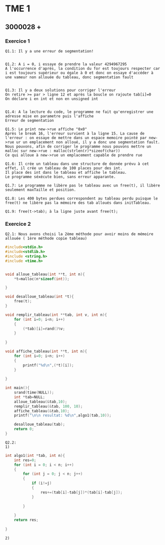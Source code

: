 # TME 1
## 3000028 +

### Exercice 1
    Q1.1: Il y a une erreur de segmentation!


    Q1.2: A i = 0, i essaye de prendre la valeur 4294967295
    A l'occurrence d'après, la condition du for est toujours respecter car i est toujours supérieur ou égale à 0 et donc on essaye d'accéder à une vameur non allouée du tableau, donc segmentation fault


    Q1.3: Il y a deux solutions pour corriger l'erreur
    On retire >= par > ligne 12 et après la boucle on rajoute tab[i]=0
    On déclare i en int et non en unsigned int


    Q1.4: A la lecture du code, le programme ne fait qu'enregistrer une adresse mise en parametre puis l'affiche
    Erreur de segmentation

    Q1.5: Le print new->rue affiche "0x0"
    Après le break 16, l'erreur survient à la ligne 15. La cause de l'erreur : on essaye de mettre dans un espace memoire pointé par new->rue ur un emplacement non alloué, il y a donc une segmentation fault.
    Nous pouvons, afin de corriger le programme nous pouvons mettre un malloc sur new->rue : malloc(strlen(r)*sizeof(char))
    Ce qui alloue à new->rue un emplacement capable de prendre rue

    Q1.6: Il crée un tableau dans une structure de donnée prévu à cet effet, il crée un tableau de 100 places pour des int.
    Il place des int dans le tableau et affiche le tableau.
    Le programme séxécute bien, sans erreur apparante.

    Q1.7: Le programme ne libère pas le tableau avec un free(t), il libère seulement maxTaille et position.

    Q1.8: Les 400 bytes perdues correspondent au tableau perdu puisque le free(t) ne libère pas la mémoire des tab alloués dans initTableau.

    Q1.9: free(t->tab); à la ligne juste avant free(t);

### Exercice 2
    Q2.1: Nous avons choisi la 2ème méthode pour avoir moins de mémoire allouée ( 1ère méthode copie tableau)

```C
#include<stdio.h>
#include<stdlib.h>
#include <string.h>
#include <time.h>


void alloue_tableau(int **t, int n){
    *t=malloc(n*sizeof(int));

}

void desalloue_tableau(int *t){
    free(t);
}

void remplir_tableau(int **tab, int v, int n){
    for (int i=0; i<n; i++)
    {
        (*tab)[i]=rand()%v;
    }
    
}

void affiche_tableau(int **t, int n){
    for (int i=0; i<n; i++)
    {
        printf("%d\n",(*t)[i]);
    }
    
}

int main(){
    srand(time(NULL));
    int *tab=NULL;
    alloue_tableau(&tab,10);
    remplir_tableau(&tab, 100, 10);
    affiche_tableau(&tab,10);
    printf("\n\n resultat: %d\n",algo1(tab,10));

    desalloue_tableau(tab);
    return 0;
}
```

    Q2.2: 
    1)
```C
int algo1(int *tab, int n){
    int res=0;
    for (int i = 0; i < n; i++)
    {
        for (int j = 0; j < n; j++)
        {
            if (i!=j)
            {
                res+=(tab[i]-tab[j])*(tab[i]-tab[j]);
            }
            
        }
        
    }
    return res;
    
}
```

    2)


       
